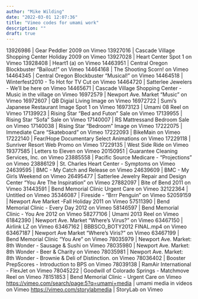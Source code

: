 ```yaml
---
author: "Mike Wilding"
date: "2022-03-01 12:07:36"
title: "Vimeo codes for umami work"
description: ""
draft: true
---
```


13926986 | Gear Peddler 2009 on Vimeo
13927016 | Cascade Village Shopping Center Holiday 2009 on Vimeo
13927028 | Heart Center Spot 1 on Vimeo
13928408 | Heart1 (a) on Vimeo
14463951 | Central Oregon Blockbuster “Bailout!” on Vimeo
14464168 | The Shooting Scorn! on Vimeo
14464345 | Central Oregon Blockbuster “Musical!” on Vimeo
14464518 | Winterfest2010 - To Hot for TV Cut on Vimeo
14464720 | Satterlee Jewelers - We’ll be here on Vimeo
14465671 | Cascade Village Shopping Center - Music in the village on Vimeo
16972579 | Newport Ave. Market “Music” on Vimeo
16972607 | QB Digial Living Image on Vimeo
16972722 | Sumi’s Japanese Restaurant Image Spot 1 on Vimeo
16973123 | Umami 08 Reel on Vimeo
17139923 | Rising Star “Bed and Futon” Sale on Vimeo
17139955 | Rising Star “Sofa” Sale on Vimeo
17140007 | RS Mattressand Bedroom Sale on Vimeo
17140038 | Rising Star “Bedroom” Image on Vimeo
17222075 | Immediate Care “Skateboard” on Vimeo
17222093 | BikeMain on Vimeo
17222140 | Fear/Hope Documentary Select Animations on Vimeo
17229118 | Sunriver Resort Web Promo on Vimeo
17229135 | West Side Ride on Vimeo
19377585 | Letters to Eleven on Vimeo
20150951 | Guarantee Cleaning Services, Inc. on Vimeo
23885558 | Pacific Source Medicare - “Projections” on Vimeo
23886129 | St. Charles Heart Center - Symptoms on Vimeo
24639595 | BMC - My Catch and Release on Vimeo
24639609 | BMC - My Girls Weekend on Vimeo
26495477 | Satterlee Jewelry Repair and Design Center “You Are The Inspiration” on Vimeo
27882097 | Bite of Bend 2011 on Vimeo
31443591 | Bend Memorial Clinic Urgent Care on Vimeo
32122364 | Untitled on Vimeo
35346087 | Fireside - “Brrr Penguin” on Vimeo
52059159 | Newport Ave Market -Fall Holiday 2011 on Vimeo
57511390 | Bend Memorial Clinic - Every Day 2012 on Vimeo
58146597 | Bend Memorial Clinic - You Are 2012 on Vimeo
58277106 | Umami 2013 Reel on Vimeo
61842390 | Newport Ave. Market “Where’s Virus?” on Vimeo
63467150 | Airlink LZ on Vimeo
63467162 | BBBSCO_BOTY2012 FINAL.mp4 on Vimeo
63467187 | Newport Ave Market “Where’s Viris?” on Vimeo
63467199 | Bend Memorial Clinic “You Are” on Vimeo
78035979 | Newport Ave. Market: 8th Wonder - Sausage & Sushi on Vimeo
78035980 | Newport Ave. Market: 8th Wonder - Beer & Charity on Vimeo
78035981 | Newport Ave. Market: 8th Wonder - Brownie & Deli of Distinction. on Vimeo
78036402 | Booster PrepScores - Introduction to BPS on Vimeo
78039138 | RamAir International - FlexJet on Vimeo
78045222 | Goodwill of Colorado Springs - Matchmove Reel on Vimeo
78151853 | Bend Memorial Clinic - Urgent Care on Vimeo
https://vimeo.com/search/page:5?q=umami+media | umami media in videos on Vimeo
https://vimeo.com/storylabmedia | StoryLab on Vimeo
<!--more-->
